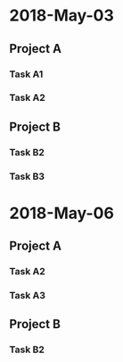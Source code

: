 # 2018-May-03

Project A
---------

### Task A1

### Task A2

## Project B

### Task B2

### Task B3

# 2018-May-06

<task-config-email s="name@example.com"/>

## Project A

### Task A2

<task-start t="20180506 12:31:51 -0700"/>
<task-start t="20180506 12:20:54 -0700"/>
<task-stop t="20180506 12:25:50 -0700"/>
<task-stop t="20180506 12:41:18 -0700"/>

### Task A3

<task-start t="20180506 09:00:02 -0700"/>
<task-stop t="20180506 11:05:00 -0700"/>

## Project B

### Task B2

<task-start t="20180506 13:41:02 -0700"/>
<task-stop t="20180506 14:05:18 -0700"/>
